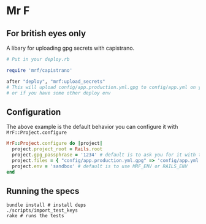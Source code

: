 # Mr F

## For british eyes only

A libary for uploading gpg secrets with capistrano.

```ruby
# Put in your deploy.rb

require 'mrf/capistrano'

after "deploy", "mrf:upload_secrets"
# This will upload config/app.production.yml.gpg to config/app.yml on your server
# or if you have some other deploy env
```

## Configuration

The above example is the default behavior you can configure it with `MrF::Project.configure`

```ruby
MrF::Project.configure do |project|
  project.project_root = Rails.root
  project.gpg_passphrase = '1234' # default is to ask you for it with the console
  project.files = { "config/app.production.yml.gpg" => 'config/app.yml' }
  project.env = 'sandbox' # default is to use MRF_ENV or RAILS_ENV
end
```

## Running the specs

```shell
bundle install # install deps
./scripts/import_test_keys
rake # runs the tests
```
